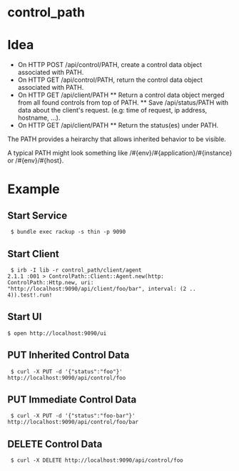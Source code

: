 # control_path

Idea
====

* On HTTP POST /api/control/PATH, create a control data object associated with PATH.
* On HTTP GET /api/control/PATH, return the control data object associated with PATH.
* On HTTP GET /api/client/PATH
** Return a control data object merged from all found controls from top of PATH.
** Save /api/status/PATH with data about the client's request. (e.g: time of request, ip address, hostname, ...).
* On HTTP GET /api/client/PATH
** Return the status(es) under PATH.

The PATH provides a heirarchy that allows inherited behavior to be visible.

A typical PATH might look something like /#{env}/#{application}/#{instance} or /#{env}/#{host}.

Example
=======

Start Service
-------------

```
 $ bundle exec rackup -s thin -p 9090
```

Start Client
-------------

```
 $ irb -I lib -r control_path/client/agent
2.1.1 :001 > ControlPath::Client::Agent.new(http: ControlPath::Http.new, uri: "http://localhost:9090/api/client/foo/bar", interval: (2 .. 4)).test!.run!
```

Start UI
-------------
```
$ open http://localhost:9090/ui
```

PUT Inherited Control Data
----------------------

```
 $ curl -X PUT -d '{"status":"foo"}' http://localhost:9090/api/control/foo
```

PUT Immediate Control Data
----------------------

```
 $ curl -X PUT -d '{"status":"foo-bar"}' http://localhost:9090/api/control/foo/bar
```

DELETE Control Data
----------------------

```
 $ curl -X DELETE http://localhost:9090/api/control/foo
```

